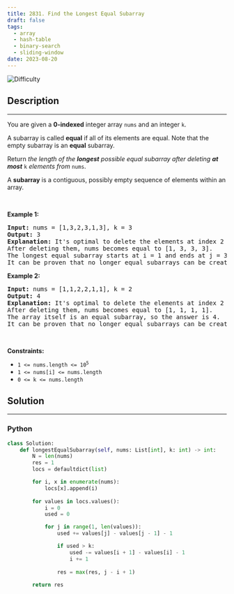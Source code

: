 ```yaml
---
title: 2831. Find the Longest Equal Subarray
draft: false
tags: 
  - array
  - hash-table
  - binary-search
  - sliding-window
date: 2023-08-20
---
```


![Difficulty](https://img.shields.io/badge/Difficulty-Medium-blue.svg)

## Description

---
<p>You are given a <strong>0-indexed</strong> integer array <code>nums</code> and an integer <code>k</code>.</p>

<p>A subarray is called <strong>equal</strong> if all of its elements are equal. Note that the empty subarray is an <strong>equal</strong> subarray.</p>

<p>Return <em>the length of the <strong>longest</strong> possible equal subarray after deleting <strong>at most</strong> </em><code>k</code><em> elements from </em><code>nums</code>.</p>

<p>A <b>subarray</b> is a contiguous, possibly empty sequence of elements within an array.</p>

<p>&nbsp;</p>
<p><strong class="example">Example 1:</strong></p>

<pre>
<strong>Input:</strong> nums = [1,3,2,3,1,3], k = 3
<strong>Output:</strong> 3
<strong>Explanation:</strong> It&#39;s optimal to delete the elements at index 2 and index 4.
After deleting them, nums becomes equal to [1, 3, 3, 3].
The longest equal subarray starts at i = 1 and ends at j = 3 with length equal to 3.
It can be proven that no longer equal subarrays can be created.
</pre>

<p><strong class="example">Example 2:</strong></p>

<pre>
<strong>Input:</strong> nums = [1,1,2,2,1,1], k = 2
<strong>Output:</strong> 4
<strong>Explanation:</strong> It&#39;s optimal to delete the elements at index 2 and index 3.
After deleting them, nums becomes equal to [1, 1, 1, 1].
The array itself is an equal subarray, so the answer is 4.
It can be proven that no longer equal subarrays can be created.
</pre>

<p>&nbsp;</p>
<p><strong>Constraints:</strong></p>

<ul>
	<li><code>1 &lt;= nums.length &lt;= 10<sup>5</sup></code></li>
	<li><code>1 &lt;= nums[i] &lt;= nums.length</code></li>
	<li><code>0 &lt;= k &lt;= nums.length</code></li>
</ul>


## Solution

---
### Python
``` py title='find-the-longest-equal-subarray'
class Solution:
    def longestEqualSubarray(self, nums: List[int], k: int) -> int:
        N = len(nums)
        res = 1
        locs = defaultdict(list)

        for i, x in enumerate(nums):
            locs[x].append(i)
        
        for values in locs.values():
            i = 0
            used = 0

            for j in range(1, len(values)):
                used += values[j] - values[j - 1] - 1

                if used > k:
                    used -= values[i + 1] - values[i] - 1
                    i += 1
                
                res = max(res, j - i + 1)
        
        return res

```

